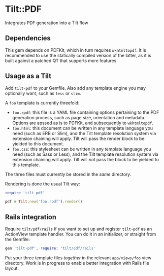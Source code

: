 # Tilt::PDF

Integrates PDF generation into a Tilt flow

## Dependencies

This gem depends on PDFKit, which in turn requires `wkhtmltopdf`. It is recommended to use the statically compiled version of the latter, as it is built against a patched QT that supports more features.

## Usage as a Tilt

Add `tilt-pdf` to your Gemfile. Also add any template engine you may optionally want, such as `less` or `slim`.

A `foo` template is currently threefold:

- `foo.rpdf`: this file is a YAML file containing options pertaining to the PDF generation process, such as page size, orientation and metadata. Options are apssed as is to PDFKit, and subsequently to `wkhtmltopdf`.
- `foo.html`: this document can be written in any template language you need (such as ERB or Slim), and the Tilt template resolution system via extension chaining will apply. Tilt will pass the render block to be yielded to this document.
- `foo.css`: this stylesheet can be written in any template language you need (such as Sass or Less), and the Tilt template resolution system via extension chaining will apply. Tilt will *not* pass the block to be yielded to this template.

The three files must currently be stored in the *same* directory.

Rendering is done the usual Tilt way:

```ruby
require 'tilt-pdf'

pdf = Tilt.new('foo.rpdf').render()
```

## Rails integration

Require `tilt/pdf/rails` if you want to set up and register `tilt-pdf` as an ActionView template handler. You can do it in an initializer, or straight from the Gemfile:

```ruby
gem 'tilt-pdf', require: 'tilt/pdf/rails'
```

Put your three template files *together* in the relevant `app/views/foo` view directory. Work is in progress to enable better integration with Rails file layout.
